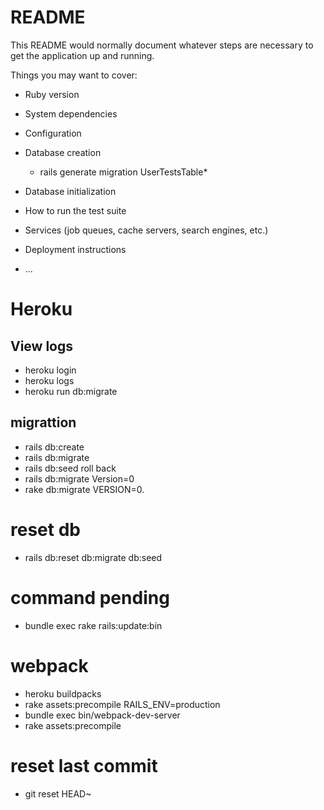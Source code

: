 # README

This README would normally document whatever steps are necessary to get the
application up and running.

Things you may want to cover:

* Ruby version

* System dependencies

* Configuration

* Database creation
    * rails generate migration UserTestsTable*

* Database initialization

* How to run the test suite

* Services (job queues, cache servers, search engines, etc.)

* Deployment instructions

* ...

# Heroku
##  View logs 
* heroku login
* heroku logs
* heroku run db:migrate

## migrattion

* rails db:create
* rails db:migrate
* rails db:seed
roll back
* rails db:migrate Version=0
* rake db:migrate VERSION=0.

# reset db
* rails db:reset db:migrate db:seed

# command pending

* bundle exec rake rails:update:bin

# webpack
* heroku buildpacks
* rake assets:precompile RAILS_ENV=production
* bundle exec bin/webpack-dev-server
* rake assets:precompile

# reset last commit
* git reset HEAD~    
